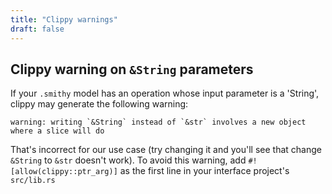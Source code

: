 ```yaml
---
title: "Clippy warnings"
draft: false
---
```


<head>
  <meta name="robots" content="noindex">
</head>

## Clippy warning on `&String` parameters

If your `.smithy` model has an operation whose input parameter is a 'String', clippy may generate the following warning:
```
warning: writing `&String` instead of `&str` involves a new object where a slice will do
```

That's incorrect for our use case (try changing it and you'll see that change `&String` to `&str` doesn't work). To avoid this warning, add `#![allow(clippy::ptr_arg)]` as the first line in your interface project's `src/lib.rs`
